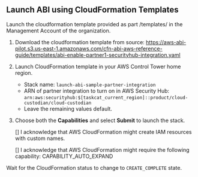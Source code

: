 ## Launch ABI using CloudFormation Templates

Launch the cloudformation template provided as part <project-root>/templates/ in the Management Account of the organization.


1. Download the cloudformation template from source: https://aws-abi-pilot.s3.us-east-1.amazonaws.com/cfn-abi-aws-reference-guide/templates/abi-enable-partner1-securityhub-integration.yaml
2. Launch CloudFormation template in your AWS Control Tower home region.
    * Stack name: `launch-abi-sample-partner-integration`
    * ARN of partner integration to turn on in AWS Security Hub: `arn:aws:securityhub:$[taskcat_current_region]::product/cloud-custodian/cloud-custodian`
    * Leave the remaining values default.
3. Choose both the **Capabilities** and select **Submit** to launch the stack.

    [] I acknowledge that AWS CloudFormation might create IAM resources with custom names.

    [] I acknowledge that AWS CloudFormation might require the following capability: CAPABILITY_AUTO_EXPAND    

Wait for the CloudFormation status to change to `CREATE_COMPLETE` state.